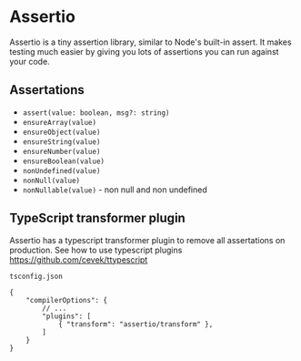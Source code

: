 # Assertio
Assertio is a tiny assertion library, similar to Node's built-in assert. 
It makes testing much easier by giving you lots of assertions you can run against your code.


## Assertations
* `assert(value: boolean, msg?: string)`
* `ensureArray(value)`
* `ensureObject(value)`
* `ensureString(value)`
* `ensureNumber(value)`
* `ensureBoolean(value)`
* `nonUndefined(value)`
* `nonNull(value)`
* `nonNullable(value)` - non null and non undefined


## TypeScript transformer plugin
Assertio has a typescript transformer plugin to remove all assertations on production. 
See how to use typescript plugins https://github.com/cevek/ttypescript

`tsconfig.json`
```
{
    "compilerOptions": {
        // ...
        "plugins": [
            { "transform": "assertio/transform" },
        ]
    }
}
```